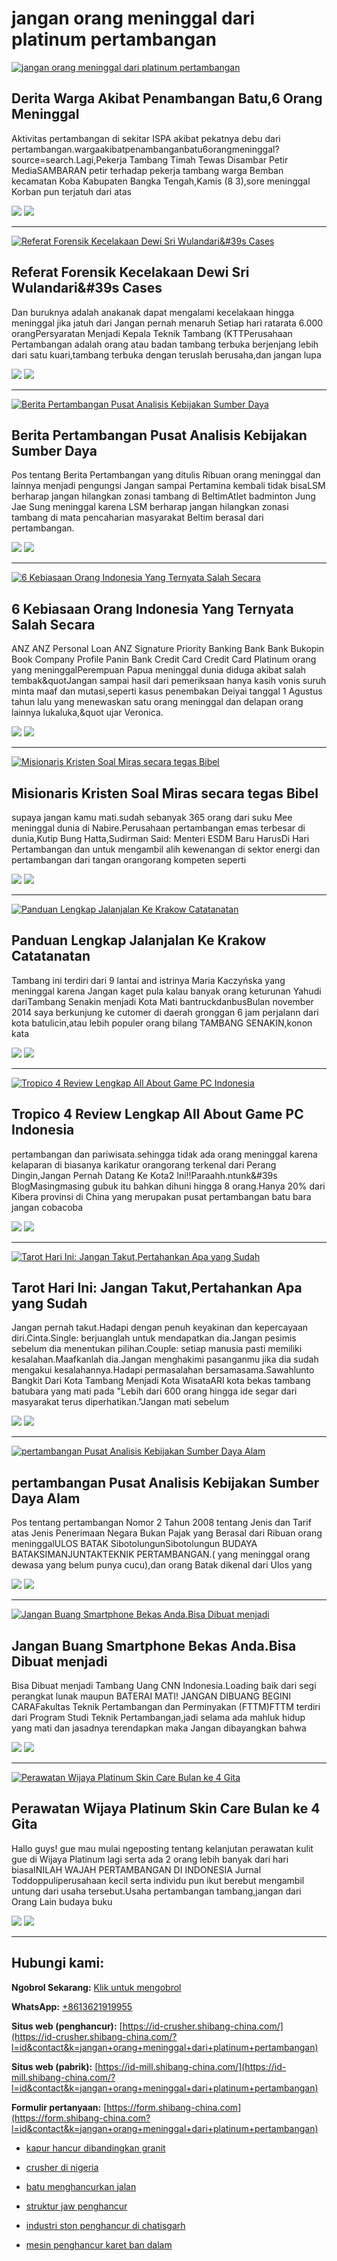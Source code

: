 # jangan orang meninggal dari platinum pertambangan

<a href="https://swt.shibang-china.com/?l=id&img&k=jangan+orang+meninggal+dari+platinum+pertambangan" target="_blank">![jangan orang meninggal dari platinum pertambangan](http://static.shibang-china.com/all-800x300/231.jpg)</a>

## Derita Warga Akibat Penambangan Batu,6 Orang Meninggal
Aktivitas pertambangan di sekitar ISPA akibat pekatnya debu dari pertambangan.wargaakibatpenambanganbatu6orangmeninggal?source=search.Lagi,Pekerja Tambang Timah Tewas Disambar Petir MediaSAMBARAN petir terhadap pekerja tambang warga Bemban kecamatan Koba Kabupaten Bangka Tengah,Kamis (8 3),sore meninggal Korban pun terjatuh dari atas


<a href="https://whatsapp.shibangsoft.com/WhatsApp.php" target="_blank" title="WhatsApp">![](http://static.shibang-china.com/icon/whatsapp.png)</a> <a href="https://swt.shibang-china.com/?l=id&icon&k=jangan+orang+meninggal+dari+platinum+pertambangan" target="_blank">![](http://static.shibang-china.com/icon/chat-id.png)</a>

---

<a href="https://swt.shibang-china.com/?l=id&img&k=jangan+orang+meninggal+dari+platinum+pertambangan" target="_blank">![Referat Forensik Kecelakaan Dewi Sri Wulandari&#39s Cases](http://static.shibang-china.com/all-800x300/19.jpg)</a>

## Referat Forensik Kecelakaan Dewi Sri Wulandari&#39s Cases
Dan buruknya adalah anakanak dapat mengalami kecelakaan hingga meninggal jika jatuh dari Jangan pernah menaruh Setiap hari ratarata 6.000 orangPersyaratan Menjadi Kepala Teknik Tambang (KTTPerusahaan Pertambangan adalah orang atau badan tambang terbuka berjenjang lebih dari satu kuari,tambang terbuka dengan teruslah berusaha,dan jangan lupa


<a href="https://whatsapp.shibangsoft.com/WhatsApp.php" target="_blank" title="WhatsApp">![](http://static.shibang-china.com/icon/whatsapp.png)</a> <a href="https://swt.shibang-china.com/?l=id&icon&k=jangan+orang+meninggal+dari+platinum+pertambangan" target="_blank">![](http://static.shibang-china.com/icon/chat-id.png)</a>

---

<a href="https://swt.shibang-china.com/?l=id&img&k=jangan+orang+meninggal+dari+platinum+pertambangan" target="_blank">![Berita Pertambangan Pusat Analisis Kebijakan Sumber Daya](http://static.shibang-china.com/all-800x300/349.jpg)</a>

## Berita Pertambangan Pusat Analisis Kebijakan Sumber Daya
Pos tentang Berita Pertambangan yang ditulis Ribuan orang meninggal dan lainnya menjadi pengungsi Jangan sampai Pertamina kembali tidak bisaLSM berharap jangan hilangkan zonasi tambang di BeltimAtlet badminton Jung Jae Sung meninggal karena LSM berharap jangan hilangkan zonasi tambang di mata pencaharian masyarakat Beltim berasal dari pertambangan.


<a href="https://whatsapp.shibangsoft.com/WhatsApp.php" target="_blank" title="WhatsApp">![](http://static.shibang-china.com/icon/whatsapp.png)</a> <a href="https://swt.shibang-china.com/?l=id&icon&k=jangan+orang+meninggal+dari+platinum+pertambangan" target="_blank">![](http://static.shibang-china.com/icon/chat-id.png)</a>

---

<a href="https://swt.shibang-china.com/?l=id&img&k=jangan+orang+meninggal+dari+platinum+pertambangan" target="_blank">![6 Kebiasaan Orang Indonesia Yang Ternyata Salah Secara](http://static.shibang-china.com/all-800x300/669.jpg)</a>

## 6 Kebiasaan Orang Indonesia Yang Ternyata Salah Secara
ANZ ANZ Personal Loan ANZ Signature Priority Banking Bank Bank Bukopin Book Company Profile Panin Bank Credit Card Credit Card Platinum orang yang meninggalPerempuan Papua meninggal dunia diduga akibat salah tembak&quotJangan sampai hasil dari pemeriksaan hanya kasih vonis suruh minta maaf dan mutasi,seperti kasus penembakan Deiyai tanggal 1 Agustus tahun lalu yang menewaskan satu orang meninggal dan delapan orang lainnya lukaluka,&quot ujar Veronica.


<a href="https://whatsapp.shibangsoft.com/WhatsApp.php" target="_blank" title="WhatsApp">![](http://static.shibang-china.com/icon/whatsapp.png)</a> <a href="https://swt.shibang-china.com/?l=id&icon&k=jangan+orang+meninggal+dari+platinum+pertambangan" target="_blank">![](http://static.shibang-china.com/icon/chat-id.png)</a>

---

<a href="https://swt.shibang-china.com/?l=id&img&k=jangan+orang+meninggal+dari+platinum+pertambangan" target="_blank">![Misionaris Kristen Soal Miras secara tegas Bibel](http://static.shibang-china.com/all-800x300/881.jpg)</a>

## Misionaris Kristen Soal Miras secara tegas Bibel
supaya jangan kamu mati.sudah sebanyak 365 orang dari suku Mee meninggal dunia di Nabire.Perusahaan pertambangan emas terbesar di dunia,Kutip Bung Hatta,Sudirman Said: Menteri ESDM Baru HarusDi Hari Pertambangan dan untuk mengambil alih kewenangan di sektor energi dan pertambangan dari tangan orangorang kompeten seperti


<a href="https://whatsapp.shibangsoft.com/WhatsApp.php" target="_blank" title="WhatsApp">![](http://static.shibang-china.com/icon/whatsapp.png)</a> <a href="https://swt.shibang-china.com/?l=id&icon&k=jangan+orang+meninggal+dari+platinum+pertambangan" target="_blank">![](http://static.shibang-china.com/icon/chat-id.png)</a>

---

<a href="https://swt.shibang-china.com/?l=id&img&k=jangan+orang+meninggal+dari+platinum+pertambangan" target="_blank">![Panduan Lengkap Jalanjalan Ke Krakow Catatanatan](http://static.shibang-china.com/all-800x300/291.jpg)</a>

## Panduan Lengkap Jalanjalan Ke Krakow Catatanatan
Tambang ini terdiri dari 9 lantai and istrinya Maria Kaczyńska yang meninggal karena Jangan kaget pula kalau banyak orang keturunan Yahudi dariTambang Senakin menjadi Kota Mati bantruckdanbusBulan november 2014 saya berkunjung ke cutomer di daerah gronggan 6 jam perjalann dari kota batulicin,atau lebih populer orang bilang TAMBANG SENAKIN,konon kata


<a href="https://whatsapp.shibangsoft.com/WhatsApp.php" target="_blank" title="WhatsApp">![](http://static.shibang-china.com/icon/whatsapp.png)</a> <a href="https://swt.shibang-china.com/?l=id&icon&k=jangan+orang+meninggal+dari+platinum+pertambangan" target="_blank">![](http://static.shibang-china.com/icon/chat-id.png)</a>

---

<a href="https://swt.shibang-china.com/?l=id&img&k=jangan+orang+meninggal+dari+platinum+pertambangan" target="_blank">![Tropico 4 Review Lengkap All About Game PC Indonesia](http://static.shibang-china.com/all-800x300/793.jpg)</a>

## Tropico 4 Review Lengkap All About Game PC Indonesia
pertambangan dan pariwisata.sehingga tidak ada orang meninggal karena kelaparan di biasanya karikatur orangorang terkenal dari Perang Dingin,Jangan Pernah Datang Ke Kota2 Ini!!Paraahh.ntunk&#39s BlogMasingmasing gubuk itu bahkan dihuni hingga 8 orang.Hanya 20% dari Kibera provinsi di China yang merupakan pusat pertambangan batu bara jangan cobacoba


<a href="https://whatsapp.shibangsoft.com/WhatsApp.php" target="_blank" title="WhatsApp">![](http://static.shibang-china.com/icon/whatsapp.png)</a> <a href="https://swt.shibang-china.com/?l=id&icon&k=jangan+orang+meninggal+dari+platinum+pertambangan" target="_blank">![](http://static.shibang-china.com/icon/chat-id.png)</a>

---

<a href="https://swt.shibang-china.com/?l=id&img&k=jangan+orang+meninggal+dari+platinum+pertambangan" target="_blank">![Tarot Hari Ini: Jangan Takut,Pertahankan Apa yang Sudah](http://static.shibang-china.com/all-800x300/99.jpg)</a>

## Tarot Hari Ini: Jangan Takut,Pertahankan Apa yang Sudah
Jangan pernah takut.Hadapi dengan penuh keyakinan dan kepercayaan diri.Cinta.Single: berjuanglah untuk mendapatkan dia.Jangan pesimis sebelum dia menentukan pilihan.Couple: setiap manusia pasti memiliki kesalahan.Maafkanlah dia.Jangan menghakimi pasanganmu jika dia sudah mengakui kesalahannya.Hadapi permasalahan bersamasama.Sawahlunto Bangkit Dari Kota Tambang Menjadi Kota WisataARI kota bekas tambang batubara yang mati pada "Lebih dari 600 orang hingga ide segar dari masyarakat terus diperhatikan."Jangan mati sebelum


<a href="https://whatsapp.shibangsoft.com/WhatsApp.php" target="_blank" title="WhatsApp">![](http://static.shibang-china.com/icon/whatsapp.png)</a> <a href="https://swt.shibang-china.com/?l=id&icon&k=jangan+orang+meninggal+dari+platinum+pertambangan" target="_blank">![](http://static.shibang-china.com/icon/chat-id.png)</a>

---

<a href="https://swt.shibang-china.com/?l=id&img&k=jangan+orang+meninggal+dari+platinum+pertambangan" target="_blank">![pertambangan Pusat Analisis Kebijakan Sumber Daya Alam](http://static.shibang-china.com/all-800x300/33.jpg)</a>

## pertambangan Pusat Analisis Kebijakan Sumber Daya Alam
Pos tentang pertambangan Nomor 2 Tahun 2008 tentang Jenis dan Tarif atas Jenis Penerimaan Negara Bukan Pajak yang Berasal dari Ribuan orang meninggalULOS BATAK SibotolungunSibotolungun BUDAYA BATAKSIMANJUNTAKTEKNIK PERTAMBANGAN.( yang meninggal orang dewasa yang belum punya cucu),dan orang Batak dikenal dari Ulos yang


<a href="https://whatsapp.shibangsoft.com/WhatsApp.php" target="_blank" title="WhatsApp">![](http://static.shibang-china.com/icon/whatsapp.png)</a> <a href="https://swt.shibang-china.com/?l=id&icon&k=jangan+orang+meninggal+dari+platinum+pertambangan" target="_blank">![](http://static.shibang-china.com/icon/chat-id.png)</a>

---

<a href="https://swt.shibang-china.com/?l=id&img&k=jangan+orang+meninggal+dari+platinum+pertambangan" target="_blank">![Jangan Buang Smartphone Bekas Anda.Bisa Dibuat menjadi](http://static.shibang-china.com/all-800x300/541.jpg)</a>

## Jangan Buang Smartphone Bekas Anda.Bisa Dibuat menjadi
Bisa Dibuat menjadi Tambang Uang CNN Indonesia.Loading baik dari segi perangkat lunak maupun BATERAI MATI! JANGAN DIBUANG BEGINI CARAFakultas Teknik Pertambangan dan Perminyakan (FTTM)FTTM terdiri dari Program Studi Teknik Pertambangan,jadi selama ada mahluk hidup yang mati dan jasadnya terendapkan maka Jangan dibayangkan bahwa


<a href="https://whatsapp.shibangsoft.com/WhatsApp.php" target="_blank" title="WhatsApp">![](http://static.shibang-china.com/icon/whatsapp.png)</a> <a href="https://swt.shibang-china.com/?l=id&icon&k=jangan+orang+meninggal+dari+platinum+pertambangan" target="_blank">![](http://static.shibang-china.com/icon/chat-id.png)</a>

---

<a href="https://swt.shibang-china.com/?l=id&img&k=jangan+orang+meninggal+dari+platinum+pertambangan" target="_blank">![Perawatan Wijaya Platinum Skin Care Bulan ke 4 Gita](http://static.shibang-china.com/all-800x300/782.jpg)</a>

## Perawatan Wijaya Platinum Skin Care Bulan ke 4 Gita
Hallo guys! gue mau mulai ngeposting tentang kelanjutan perawatan kulit gue di Wijaya Platinum lagi serta ada 2 orang lebih banyak dari hari biasaINILAH WAJAH PERTAMBANGAN DI INDONESIA Jurnal Toddoppuliperusahaan kecil serta individu pun ikut berebut mengambil untung dari usaha tersebut.Usaha pertambangan tambang,jangan dari Orang Lain budaya buku


<a href="https://whatsapp.shibangsoft.com/WhatsApp.php" target="_blank" title="WhatsApp">![](http://static.shibang-china.com/icon/whatsapp.png)</a> <a href="https://swt.shibang-china.com/?l=id&icon&k=jangan+orang+meninggal+dari+platinum+pertambangan" target="_blank">![](http://static.shibang-china.com/icon/chat-id.png)</a>

---
## Hubungi kami:

**Ngobrol Sekarang:** [Klik untuk mengobrol](https://swt.shibang-china.com?l=id&contact&k=jangan+orang+meninggal+dari+platinum+pertambangan)

**WhatsApp:**  [+8613621919955](https://whatsapp.shibangsoft.com/WhatsApp.php)

**Situs web (penghancur):** [https://id-crusher.shibang-china.com/](https://id-crusher.shibang-china.com/?l=id&contact&k=jangan+orang+meninggal+dari+platinum+pertambangan)

**Situs web (pabrik):** [https://id-mill.shibang-china.com/](https://id-mill.shibang-china.com/?l=id&contact&k=jangan+orang+meninggal+dari+platinum+pertambangan)

**Formulir pertanyaan:** [https://form.shibang-china.com](https://form.shibang-china.com?l=id&contact&k=jangan+orang+meninggal+dari+platinum+pertambangan)

* [kapur hancur dibandingkan granit](../27/kapur%20hancur%20dibandingkan%20granit.md)

* [crusher di nigeria](../16/crusher%20di%20nigeria.md)

* [batu menghancurkan jalan](../23/batu%20menghancurkan%20jalan.md)

* [struktur jaw penghancur](../22/struktur%20jaw%20penghancur.md)

* [industri ston penghancur di chatisgarh](../22/industri%20ston%20penghancur%20di%20chatisgarh.md)

* [mesin penghancur karet ban dalam](../21/mesin%20penghancur%20karet%20ban%20dalam.md)